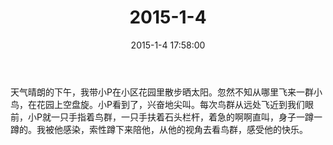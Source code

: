 ﻿---
title: '2015-1-4'
date: 2015-1-4 17:58:00
tags:
categories: 爸爸
---
天气晴朗的下午，我带小P在小区花园里散步晒太阳。忽然不知从哪里飞来一群小鸟，在花园上空盘旋。小P看到了，兴奋地尖叫。每次鸟群从远处飞近到我们眼前，小P就一只手指着鸟群，一只手扶着石头栏杆，着急的啊啊直叫，身子一蹲一蹲的。我被他感染，索性蹲下来陪他，从他的视角去看鸟群，感受他的快乐。 ​​​​ 